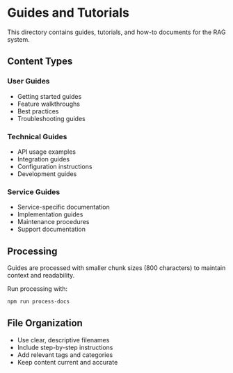 # Guides and Tutorials

This directory contains guides, tutorials, and how-to documents for the RAG system.

## Content Types

### User Guides
- Getting started guides
- Feature walkthroughs
- Best practices
- Troubleshooting guides

### Technical Guides
- API usage examples
- Integration guides
- Configuration instructions
- Development guides

### Service Guides
- Service-specific documentation
- Implementation guides
- Maintenance procedures
- Support documentation

## Processing

Guides are processed with smaller chunk sizes (800 characters) to maintain context and readability.

Run processing with:
```bash
npm run process-docs
```

## File Organization

- Use clear, descriptive filenames
- Include step-by-step instructions
- Add relevant tags and categories
- Keep content current and accurate